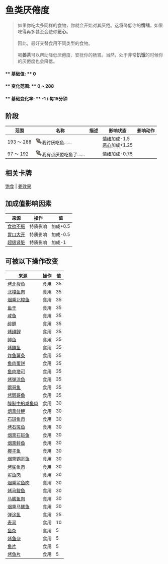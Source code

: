 # 鱼类<nobr>厌倦度</nobr>  
> 如果你吃太多同样的食物，你就会开始对其厌倦。这将降低你的<b>情绪</b>，如果吃得再多甚至会使你<b>恶心</b>。<br><br>因此，最好交替食用不同类型的食物。<br><br>喝<b>姜茶</b>可以帮助降低厌倦度、安抚你的肠胃。当然，处于非常<b>饥饿</b>的时候你的厌倦度也会降低。  
  
#### ** 基础值: ** 0   
#### ** 变化范围: ** 0 ~ 288  
#### ** 基础变化率: ** -1 / 每15分钟  
## 阶段  
范围  |  名称  |  描述  |  影响状态  |  影响动作  
----  |  ----  |  ----  |  ----  |  ----  
193 ～ 288  |  <img decoding="async" src="Sprite/SaturationFish.png" href="a.md" style="max-width:20px;max-height:20px;">我讨厌吃鱼……  |    |  [情绪](Morale.md)加成-1.5<br>[恶心](Nausea.md)加成+1.25  |    
97 ～ 192  |  <img decoding="async" src="Sprite/SaturationFish.png" href="a.md" style="max-width:20px;max-height:20px;">我有点厌倦吃鱼了……  |    |  [情绪](Morale.md)加成-0.75  |    
## 相关卡牌  
[饱食](Satiation.md)  |  [姜效果](GingerEffect.md)  
## 加成值影响因素  
来源  |  操作  |  值  
----  |  ----  |  ----  
[食欲不振](Pk_4_Inappetent.md)  |  特质影响  |  加成+0.5  
[胃口大开](Pk_4_Gluttonous.md)  |  特质影响  |  加成-0.5  
[超级肾脏](Pk_3_SpecializedKidneys.md)  |  特质影响  |  加成-1  
## 可被以下操作改变  
来源  |  操作  |  值  
----  |  ----  |  ----  
[烤北梭鱼](BonefishCooked.md)  |  食用  |  35  
[北梭鱼肉](BonefishMeat.md)  |  食用  |  35  
[烟熏北梭鱼](BonefishSmoked.md)  |  食用  |  35  
[鱼干](FishDried.md)  |  食用  |  35  
[咸鱼](FishSalted.md)  |  食用  |  35  
[绯鲤](Goatfish.md)  |  食用  |  35  
[烤绯鲤](GoatfishCooked.md)  |  食用  |  35  
[鲱鱼](Herring.md)  |  食用  |  35  
[烤鲱鱼](HerringCooked.md)  |  食用  |  35  
[炸鱼薯条](FishNChips.md)  |  食用  |  35  
[鱼肉蛋饼](FishOmelette.md)  |  食用  |  35  
[鱼肉塔可](FishTaco.md)  |  食用  |  35  
[烤弹涂鱼](MudskipperCooked.md)  |  食用  |  35  
[鹦哥鱼](ParrotFish.md)  |  食用  |  35  
[烤鹦哥鱼](ParrotFishCooked.md)  |  食用  |  35  
[腌制中的咸鱼肉](FishSaltedDrying.md)  |  食用  |  30  
[烟熏绯鲤](GoatfishSmoked.md)  |  食用  |  30  
[石斑鱼肉](GrouperMeat.md)  |  食用  |  30  
[烤石斑鱼](GrouperMeatCooked.md)  |  食用  |  30  
[烟熏石斑鱼](GrouperMeatSmoked.md)  |  食用  |  30  
[烟熏鲱鱼](HerringSmoked.md)  |  食用  |  30  
[椰子鱼](CoconutFish.md)  |  食用  |  30  
[烟熏鹦哥鱼](ParrotFishSmoked.md)  |  食用  |  30  
[烤鲨鱼肉](SharkCooked.md)  |  食用  |  30  
[鲨鱼肉](SharkMeat.md)  |  食用  |  30  
[烟熏鲨鱼肉](SharkSmoked.md)  |  食用  |  30  
[烤马鲅鱼](ThreadfinCooked.md)  |  食用  |  30  
[马鲅鱼肉](ThreadfinMeat.md)  |  食用  |  30  
[烟熏马鲅鱼](ThreadfinSmoked.md)  |  食用  |  30  
[弹涂鱼](Mudskipper.md)  |  食用  |  25  
[寿司](Sushi.md)  |  食用  |  10  
[鱼杂](FishScraps.md)  |  食用  |  5  
[烤鱼杂](FishScrapsCooked.md)  |  食用  |  5  
[鱼片](FishSlices.md)  |  食用  |  5  
[烤鱼片](FishSlicesCooked.md)  |  食用  |  5  


<script>document.title="鱼类<nobr>厌倦度</nobr> - 卡牌生存百科 Card Survival Wiki";</script>